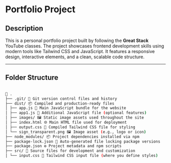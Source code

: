 # Portfolio Project

## Description

This is a personal portfolio project built by following the **Great Stack** YouTube classes. The project showcases frontend development skills using modern tools like Tailwind CSS and JavaScript. It features a responsive design, interactive elements, and a clean, scalable code structure.

---

## Folder Structure

```bash

📁 .
├── .git/ 🔧 Git version control files and history
├── dist/ 📦 Compiled and production-ready files
│ ├── app.js 📄 Main JavaScript bundle for the website
│ ├── app1.js 📄 Additional JavaScript file (optional features)
│ ├── images/ 🖼️ Static image assets used throughout the site
│ ├── index.html 🌐 Main HTML file used for deployment
│ ├── output.css 🎨 Compiled Tailwind CSS file for styling
│ └── sign_transparent.png 🖼️ Image asset (e.g., logo or icon)
├── node_modules/ 📦 Project dependencies installed via npm
├── package-lock.json 📜 Auto-generated file locking package versions
├── package.json ⚙️ Project metadata and npm scripts
├── src/ 📂 Source files for development and customization
│ └── input.css 🎨 Tailwind CSS input file (where you define styles)
```


